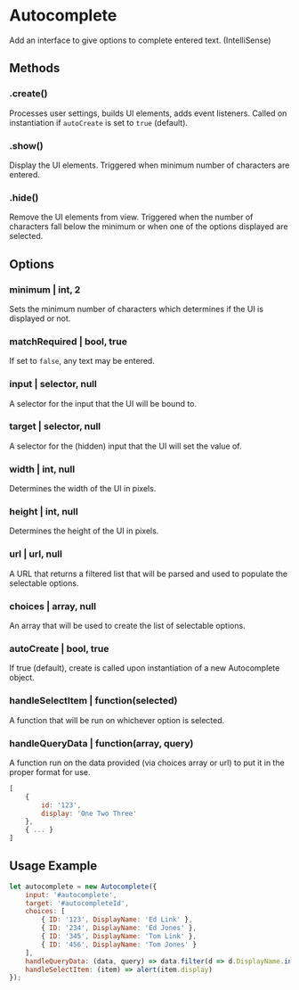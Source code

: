 # Autocomplete
Add an interface to give options to complete entered text. (IntelliSense)

## Methods
### .create()
Processes user settings, builds UI elements, adds event listeners.
Called on instantiation if `autoCreate` is set to `true` (default).

### .show()
Display the UI elements. Triggered when minimum number of characters are entered.

### .hide()
Remove the UI elements from view. Triggered when the number of characters fall below the minimum or when one of the options displayed are selected.

## Options
### minimum | int, 2
Sets the minimum number of characters which determines if the UI is displayed or not.

### matchRequired | bool, true
If set to `false`, any text may be entered.

### input | selector, null
A selector for the input that the UI will be bound to.

### target | selector, null
A selector for the (hidden) input that the UI will set the value of.

### width | int, null
Determines the width of the UI in pixels.

### height | int, null
Determines the height of the UI in pixels.

### url | url, null
A URL that returns a filtered list that will be parsed and used to populate the selectable options.

### choices | array, null
An array that will be used to create the list of selectable options.

### autoCreate | bool, true
If true (default), create is called upon instantiation of a new Autocomplete object.

### handleSelectItem | function(selected)
A function that will be run on whichever option is selected.

### handleQueryData | function(array, query)
A function run on the data provided (via choices array or url) to put it in the proper format for use.

```javascript
[
    {
        id: '123',
        display: 'One Two Three'
    },
    { ... }
]
```

## Usage Example
```javascript
let autocomplete = new Autocomplete({
    input: '#autocomplete',
    target: '#autocompleteId',
    choices: [
        { ID: '123', DisplayName: 'Ed Link' },
        { ID: '234', DisplayName: 'Ed Jones' },
        { ID: '345', DisplayName: 'Tom Link' },
        { ID: '456', DisplayName: 'Tom Jones' }
    ],
    handleQueryData: (data, query) => data.filter(d => d.DisplayName.includes(query)).map(d => ({ id: d.ID, display: d.DisplayName })),
    handleSelectItem: (item) => alert(item.display)
});
```
